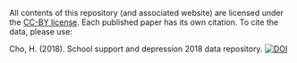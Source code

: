 All contents of this repository (and associated website) are licensed under the [CC-BY license](https://creativecommons.org/licenses/by/4.0/). Each published paper has its own citation. To cite the data, please use:

Cho, H. (2018). School support and depression 2018 data repository. [![DOI]()]()

